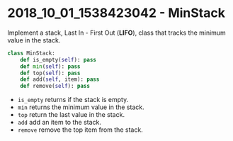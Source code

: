 # 2018_10_01_1538423042 - MinStack
Implement a stack, Last In - First Out (**LIFO**), class that tracks the minimum value in the stack.

```python
class MinStack:
    def is_empty(self): pass
    def min(self): pass
    def top(self): pass
    def add(self, item): pass
    def remove(self): pass
```

- `is_empty` returns if the stack is empty.
- `min` returns the minimum value in the stack.
- `top` return the last value in the stack.
- `add` add an item to the stack.
- `remove` remove the top item from the stack.
